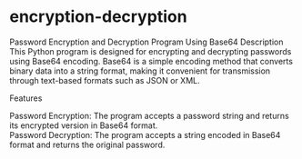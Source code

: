# encryption-decryption

Password Encryption and Decryption Program Using Base64
Description
This Python program is designed for encrypting and decrypting passwords using Base64 encoding. Base64 is a simple encoding method that converts binary data into a string format, making it convenient for transmission through text-based formats such as JSON or XML.

Features

Password Encryption: The program accepts a password string and returns its encrypted version in Base64 format.  
Password Decryption: The program accepts a string encoded in Base64 format and returns the original password.  
